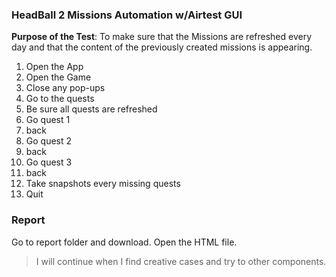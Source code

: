 ### HeadBall 2 Missions Automation w/Airtest GUI
**Purpose of the Test**: To make sure that the Missions are refreshed every day and that the content of the previously created missions is appearing.

1. Open the App
2. Open the Game
3. Close any pop-ups
4. Go to the quests
5. Be sure all quests are refreshed
6. Go quest 1
7. back
8. Go quest 2
9. back
10. Go quest 3
11. back
12. Take snapshots every missing quests
13. Quit
### Report
Go to report folder and download. Open the HTML file.


> I will continue when I find creative cases and  try to other components.
